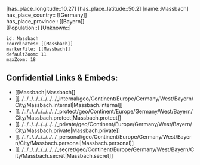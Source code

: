 ﻿---
location: [50.2,10.27] 
mapzoom: [7,12] 
mapmarker: city 
type: City
tags:
- geo/City


SpocWebEntityId: 32342
isDeleted: false
confidential: public

---
[has_place_longitude::10.27] 
[has_place_latitude::50.2] 
[name::Massbach] 
has_place_country:: [[Germany]]  
has_place_province:: [[Bayern]]  
[Population::] 
[Unknown::] 


```leaflet
id: Massbach
coordinates: [[Massbach]] 
markerFile: [[Massbach]] 
defaultZoom: 11 
maxZoom: 18
```


## Confidential Links & Embeds: 
- [[Massbach|Massbach]]  
- [[../../../../../../../../_internal/geo/Continent/Europe/Germany/West/Bayern/City/Massbach.internal|Massbach.internal]] 
- [[../../../../../../../../_protect/geo/Continent/Europe/Germany/West/Bayern/City/Massbach.protect|Massbach.protect]] 
- [[../../../../../../../../_private/geo/Continent/Europe/Germany/West/Bayern/City/Massbach.private|Massbach.private]] 
- [[../../../../../../../../_personal/geo/Continent/Europe/Germany/West/Bayern/City/Massbach.personal|Massbach.personal]] 
- [[../../../../../../../../_secret/geo/Continent/Europe/Germany/West/Bayern/City/Massbach.secret|Massbach.secret]] 
